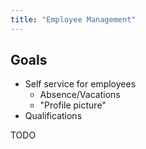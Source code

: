 ```yaml
---
title: "Employee Management"
---
```


## Goals

* Self service for employees
    * Absence/Vacations
    * "Profile picture"
* Qualifications

TODO

